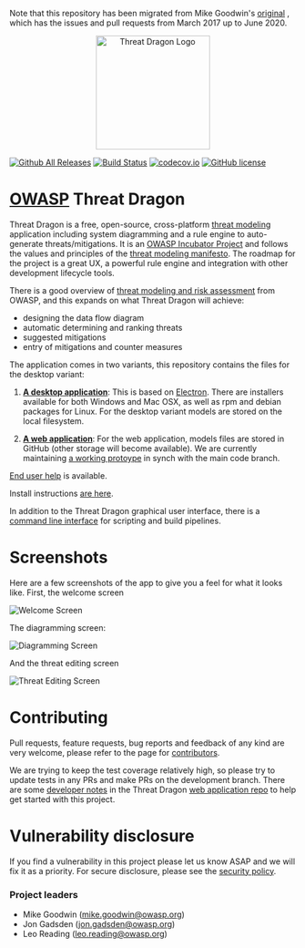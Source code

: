 Note that this repository has been migrated from Mike Goodwin's [original](https://github.com/mike-goodwin/owasp-threat-dragon-desktop) ,
which has the issues and pull requests from March 2017 up to June 2020.

<p align="center">
  <img src="https://raw.githubusercontent.com/owasp/threat-dragon-desktop/main/content/images/threatdragon_logo_image.svg" width="200" alt="Threat Dragon Logo"/>
</p>

[![Github All Releases](https://img.shields.io/github/downloads/owasp/threat-dragon-desktop/total.svg)]()
[![Build Status](https://travis-ci.org/owasp/threat-dragon-desktop.svg?branch=main)](https://travis-ci.org/owasp/threat-dragon-desktop)
[![codecov.io](http://codecov.io/github/owasp/threat-dragon-desktop/coverage.svg?branch=main)](http://codecov.io/github/owasp/threat-dragon-desktop?branch=main)
[![GitHub license](https://img.shields.io/github/license/owasp/threat-dragon-desktop.svg)](LICENSE.txt)

# [OWASP](https://www.owasp.org) Threat Dragon

Threat Dragon is a free, open-source, cross-platform [threat modeling](https://owasp.org/www-community/Threat_Modeling)
application including system diagramming and a rule engine to auto-generate threats/mitigations. It is an
[OWASP Incubator Project](https://owasp.org/www-project-threat-dragon/) and follows the values and principles of the
[threat modeling manifesto](https://www.threatmodelingmanifesto.org/).
The roadmap for the project is a great UX, a powerful rule engine and integration with other development lifecycle tools.

There is a good overview of [threat modeling and risk assessment](https://owasp.org/www-community/Application_Threat_Modeling)
from OWASP, and this expands on what Threat Dragon will achieve: 
* designing the data flow diagram
* automatic determining and ranking threats
* suggested mitigations
* entry of mitigations and counter measures

The application comes in two variants, this repository contains the files for the desktop variant:

1. [**A desktop application**](https://github.com/owasp/threat-dragon-desktop): This is based on
[Electron](https://electron.atom.io/). There are installers available for both Windows and Mac OSX, as well as rpm and
debian packages for Linux. For the desktop variant models are stored on the local filesystem.

1. [**A web application**](https://github.com/owasp/threat-dragon): For the web application, models files
are stored in GitHub (other storage will become available). We are currently maintaining [a working protoype](https://threatdragon.org)
in synch with the main code branch.

[End user help](https://threatdragon.github.io/) is available.

Install instructions [are here](https://github.com/OWASP/threat-dragon-desktop/wiki#install-instructions).

In addition to the Threat Dragon graphical user interface, there is a
[command line interface](https://github.com/OWASP/threat-dragon-desktop/wiki/FAQs#can-i-run-threat--dragon-from-a-command-line)
for scripting and build pipelines.

# Screenshots

Here are a few screenshots of the app to give you a feel for what it looks like. First, the welcome screen

![Welcome Screen](/screenshots/welcome.PNG)

The diagramming screen:

![Diagramming Screen](/screenshots/diagram.PNG)

And the threat editing screen

![Threat Editing Screen](/screenshots/threat.PNG)

# Contributing

Pull requests, feature requests, bug reports and feedback of any kind are very welcome, please refer to the page for
[contributors](https://github.com/OWASP/threat-dragon/blob/main/CONTRIBUTING.md).

We are trying to keep the test coverage relatively high, so please try to update tests in any PRs and make PRs on the development branch.
There are some [developer notes](https://github.com/OWASP/threat-dragon/blob/main/dev-notes.md) in the
Threat Dragon [web application repo](https://github.com/OWASP/threat-dragon) to help get started with this project.

# Vulnerability disclosure

If you find a vulnerability in this project please let us know ASAP and we will fix it as a priority.
For secure disclosure, please see the [security policy](SECURITY.md).

### Project leaders
* Mike Goodwin (mike.goodwin@owasp.org)
* Jon Gadsden (jon.gadsden@owasp.org)
* Leo Reading (leo.reading@owasp.org)

